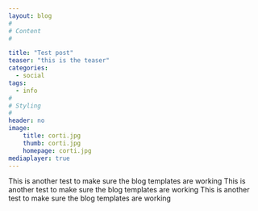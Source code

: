 ```yaml
---
layout: blog
#
# Content
#

title: "Test post"
teaser: "this is the teaser"
categories:
  - social
tags:
  - info
#
# Styling
#
header: no
image:
    title: corti.jpg
    thumb: corti.jpg
    homepage: corti.jpg
mediaplayer: true
---
```


This is another test to make sure the blog templates are working 
This is another test to make sure the blog templates are working 
This is another test to make sure the blog templates are working 



